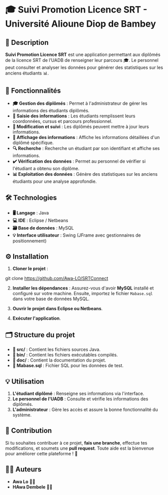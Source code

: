 
# 🎓 Suivi Promotion Licence SRT - Université Alioune Diop de Bambey

## 📝 Description

**Suivi Promotion Licence SRT** est une application permettant aux diplômés de la licence SRT de l’UADB de renseigner leur parcours 🎓. Le personnel peut consulter et analyser les données pour générer des statistiques sur les anciens étudiants 📊.

## 🚀 Fonctionnalités

- **🎓 Gestion des diplômés** : Permet à l'administrateur de gérer les informations des étudiants diplômés.
- **📝 Saisie des informations** : Les étudiants remplissent leurs coordonnées, cursus et parcours professionnel.
- **🔄 Modification et suivi** : Les diplômés peuvent mettre à jour leurs informations.
- **👀 Affichage des informations** : Affiche les informations détaillées d'un diplômé spécifique.
- **🔍 Recherche** : Recherche un étudiant par son identifiant et affiche ses informations.
- **✔️ Vérification des données** : Permet au personnel de vérifier si l'étudiant a obtenu son diplôme.
- **📊 Exploitation des données** : Génère des statistiques sur les anciens étudiants pour une analyse approfondie.

## 🛠️ Technologies

- **🖥️ Langage** : Java
- **💻 IDE** : Eclipse / Netbeans
- **🗃️ Base de données** : MySQL
- **💡 Interface utilisateur** : Swing (JFrame avec gestionnaires de positionnement)

## ⚙️ Installation

1. **Cloner le projet** :
   
  git clone https://github.com/Awa-LO/SRTConnect

  

2. **Installer les dépendances** :
   Assurez-vous d'avoir **MySQL** installé et configuré sur votre machine. Ensuite, importez le fichier `Mabase.sql` dans votre base de données MySQL.

3. **Ouvrir le projet dans Eclipse ou Netbeans**.

4. **Exécuter l'application**.

## 🗂️ Structure du projet

- **📂 src/** : Contient les fichiers sources Java.
- **📂 bin/** : Contient les fichiers exécutables compilés.
- **📂 doc/** : Contient la documentation du projet.
- **📜 Mabase.sql** : Fichier SQL pour les données de test.

## 💡 Utilisation

1. **L'étudiant diplômé** : Renseigne ses informations via l'interface.
2. **Le personnel de l'UADB** : Consulte et vérifie les informations des diplômés.
3. **L'administrateur** : Gère les accès et assure la bonne fonctionnalité du système.

## 🤝 Contribution

Si tu souhaites contribuer à ce projet, **fais une branche**, effectue tes modifications, et soumets une **pull request**. Toute aide est la bienvenue pour améliorer cette plateforme ! 🌟

## 👩‍💻 Auteurs

- **Awa Lo** 👩‍💻
-  **HAwa Dembele** 👩‍💻


